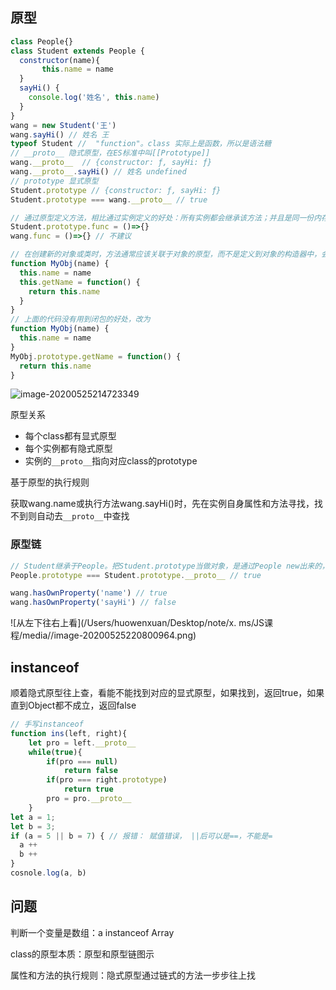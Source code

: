 ## 原型

```js
class People{}
class Student extends People {   
  constructor(name){
       this.name = name
  }
  sayHi() {
    console.log('姓名', this.name)
  }
}
wang = new Student('王')
wang.sayHi() // 姓名 王
typeof Student //  "function"。class 实际上是函数，所以是语法糖
// __proto__ 隐式原型，在ES标准中叫[[Prototype]]
wang.__proto__  // {constructor: ƒ, sayHi: ƒ}
wang.__proto__.sayHi() // 姓名 undefined
// prototype 显式原型
Student.prototype // {constructor: ƒ, sayHi: ƒ}
Student.prototype === wang.__proto__ // true

// 通过原型定义方法，相比通过实例定义的好处：所有实例都会继承该方法；并且是同一份内存，节省内存
Student.prototype.func = ()=>{}
wang.func = ()=>{} // 不建议

// 在创建新的对象或类时，方法通常应该关联于对象的原型，而不是定义到对象的构造器中，会导致每次构造器被调用时，方法都会被重新赋值一次
function MyObj(name) {
  this.name = name
  this.getName = function() {
    return this.name
  }
}
// 上面的代码没有用到闭包的好处，改为
function MyObj(name) {
  this.name = name
}
MyObj.prototype.getName = function() {
  return this.name
}
```

![image-20200525214723349](./media/image-20200525214723349.png)

原型关系

* 每个class都有显式原型
* 每个实例都有隐式原型
* 实例的`__proto__`指向对应class的prototype

基于原型的执行规则

获取wang.name或执行方法wang.sayHi()时，先在实例自身属性和方法寻找，找不到则自动去`__proto__`中查找

### 原型链

```js
// Student继承于People。把Student.prototype当做对象，是通过People new出来的，所以Student.prototype的隐式原型指向Prople的显式原型
People.prototype === Student.prototype.__proto__ // true

wang.hasOwnProperty('name') // true
wang.hasOwnProperty('sayHi') // false
```

![从左下往右上看](/Users/huowenxuan/Desktop/note/x. ms/JS课程/media//image-20200525220800964.png)

## instanceof

顺着隐式原型往上查，看能不能找到对应的显式原型，如果找到，返回true，如果直到Object都不成立，返回false

```js
// 手写instanceof
function ins(left, right){
    let pro = left.__proto__
    while(true){
        if(pro === null)
            return false
        if(pro === right.prototype)
            return true
        pro = pro.__proto__
    }
let a = 1;
let b = 3;
if (a = 5 || b = 7) { // 报错： 赋值错误， ||后可以是==，不能是=
  a ++
  b ++
}
cosnole.log(a, b)
```

## 问题

判断一个变量是数组：a instanceof Array

class的原型本质：原型和原型链图示

属性和方法的执行规则：隐式原型通过链式的方法一步步往上找